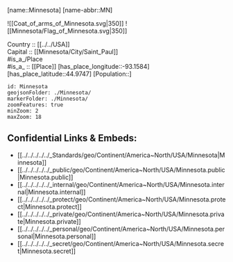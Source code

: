 ﻿---
location: [44.9747,-93.1584] 
type: State
tags:
- geo/State


SpocWebEntityId: 36049
isDeleted: false
confidential: public

---
[name::Minnesota] 
[name-abbr::MN] 

![[Coat_of_arms_of_Minnesota.svg|350]] 
![[Minnesota/Flag_of_Minnesota.svg|350]]  

Country :: [[../../USA]]  
Capital :: [[Minnesota/City/Saint_Paul]]  
#is_a_/Place  
#is_a_ :: [[Place]] 
[has_place_longitude::-93.1584] 
[has_place_latitude::44.9747] 
[Population::] 



```leaflet
id: Minnesota
geojsonFolder: ./Minnesota/
markerFolder: ./Minnesota/
zoomFeatures: true 
minZoom: 2 
maxZoom: 18
```


## Confidential Links & Embeds: 
- [[../../../../../_Standards/geo/Continent/America~North/USA/Minnesota|Minnesota]] 
- [[../../../../../_public/geo/Continent/America~North/USA/Minnesota.public|Minnesota.public]] 
- [[../../../../../_internal/geo/Continent/America~North/USA/Minnesota.internal|Minnesota.internal]] 
- [[../../../../../_protect/geo/Continent/America~North/USA/Minnesota.protect|Minnesota.protect]] 
- [[../../../../../_private/geo/Continent/America~North/USA/Minnesota.private|Minnesota.private]] 
- [[../../../../../_personal/geo/Continent/America~North/USA/Minnesota.personal|Minnesota.personal]] 
- [[../../../../../_secret/geo/Continent/America~North/USA/Minnesota.secret|Minnesota.secret]] 
